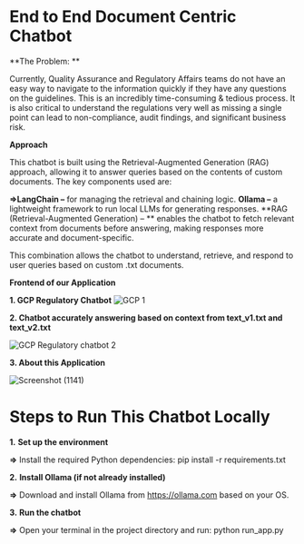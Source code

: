 # End to End Document Centric Chatbot

**The Problem: **

Currently, Quality Assurance and Regulatory Affairs teams do not have an easy way to navigate 
to the information quickly if they have any questions on the guidelines. This is an incredibly 
time-consuming & tedious process. It is also critical to understand the regulations very well as 
missing a single point can lead to non-compliance, audit findings, and significant business risk.  

**Approach**

This chatbot is built using the Retrieval-Augmented Generation (RAG) approach, allowing it to answer queries based on the contents of custom documents. The key components used are:

**=>LangChain –** for managing the retrieval and chaining logic.
**Ollama –** a lightweight framework to run local LLMs for generating responses.
**RAG (Retrieval-Augmented Generation) – ** enables the chatbot to fetch relevant context from documents before answering, making responses more accurate and document-specific.

This combination allows the chatbot to understand, retrieve, and respond to user queries based on custom .txt documents.

**Frontend of our Application**

**1. GCP Regulatory Chatbot**
![GCP 1](https://github.com/user-attachments/assets/f39d66ef-e90e-43d0-a8f3-1a5789c75c08)


**2. Chatbot accurately answering based on context from text_v1.txt and text_v2.txt**


![GCP Regulatory chatbot 2](https://github.com/user-attachments/assets/f9bbb42d-d9e5-4ed0-a6b0-7b8ee8dbff8a)

**3. About this Application**

![Screenshot (1141)](https://github.com/user-attachments/assets/f2d89e0e-b697-4e76-9ae4-76b7f0e656ca)




# Steps to Run This Chatbot Locally

**1.** **Set up the environment**

**=>** Install the required Python dependencies: pip install -r requirements.txt



**2.** **Install Ollama (if not already installed)**

**=>** Download and install Ollama from https://ollama.com based on your OS.



**3.** **Run the chatbot**

**=>** Open your terminal in the project directory and run: python run_app.py



   
